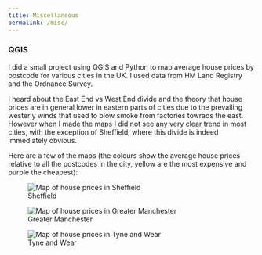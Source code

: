 ```yaml
---
title: Miscellaneous
permalink: /misc/
---
```


### QGIS
I did a small project using QGIS and Python to map average house prices by postcode for various cities in the UK. I used data from HM Land Registry and the Ordnance Survey.

I heard about the East End vs West End divide and the theory that house prices are in general lower in eastern parts of cities due to the prevailing westerly winds that used to blow smoke from factories towrads the east.
However when I made the maps I did not see any very clear trend in most cities, with the exception of Sheffield, where this divide is indeed immediately obvious.

Here are a few of the maps (the colours show the average house prices relative to all the postcodes in the city, yellow are the most expensive and purple the cheapest):

<figure>
    <img src="../../files/img/sheffield.png" alt="Map of house prices in Sheffield">
    <figcaption>Sheffield</figcaption>
</figure>

<figure>
    <img src="../../files/img/manchester.png" alt="Map of house prices in Greater Manchester">
    <figcaption>Greater Manchester</figcaption>
</figure>

<figure>
    <img src="../../files/img/tyne-wear.png" alt="Map of house prices in Tyne and Wear">
    <figcaption>Tyne and Wear</figcaption>
</figure>

